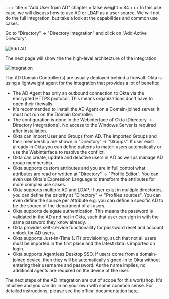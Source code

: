 +++
title = "Add User from AD"
chapter = false
weight = 84
+++
In this use case, we will discuss how to use AD or LDAP as a user source. We will not do the full integration, but take a look at the capabilities and common use cases.

Go to "Directory" -> "Directory Integration" and click on "Add Active Directory".

![Add AD](/images/710_add_active_directory.png)

The next page will show the the high-level architecture of the integration.

![Integration](/images/713_integration_short.png)

The AD Domain Controller(s) are usually deployed behind a firewall. Okta is using a lightweight agent for the integration that provides a lot of benefits:
- The AD Agent has only an outbound connection to Okta via the encrypted HTTPS protocol. This means organizations don't have to open their firewalls.
- It's recommended to install the AD Agent on a Domain-joined server. It must not run on the Domain Controller.
- The configuration is done in the Webinterface of Okta (Directory -> Directory Integrations). No access to the Windows Server is required after installation.
- Okta can import User and Groups from AD. The imported Groups and their membership are shown in "Directory" -> "Groups". If user exist already in Okta you can define patterns to match users automatically or use the Webinterface to resolve the conflict.
- Okta can create, update and deactive users in AD as well as manage AD group membership.
- Okta supports custom attributes and you are in full control what attributes are read or written at "Directory" -> "Profile Editor". You can even use Okta's Expression Language to transform the attributes for more complex use cases.
- Okta supports multiple AD and LDAP. If user exist in multiple directories, you can define the priority at "Directory" -> "Profiles sources". You can even define the source per Attribute e.g. you can define a specific AD to be the source of the department of all users.
- Okta supports delegate authentication. This means the password is validated in the AD and not in Okta, such that user can sign in with the same password they know already.
- Okta provides self-service functionallity for password reset and account unlock for AD users.
- Okta supports Just-In-Time (JIT) provisioning, such that not all users must be imported in the first place and the latest data is imported on login.
- Okta supports Agentless Desktop SSO. If users come from a domain-joined device, then they will be automatically signed-in to Okta without entering their username and password. As the name implies, no additional agents are required on the device of the user.

The next steps of the AD Integration are out of scope for this workshop. It's intiuitive and you can do in on your own with some common sense. For detailed instructions, please see the offical documentation [here](https://help.okta.com/en/prod/Content/Topics/Directory/ad-agent-workflow.htm).